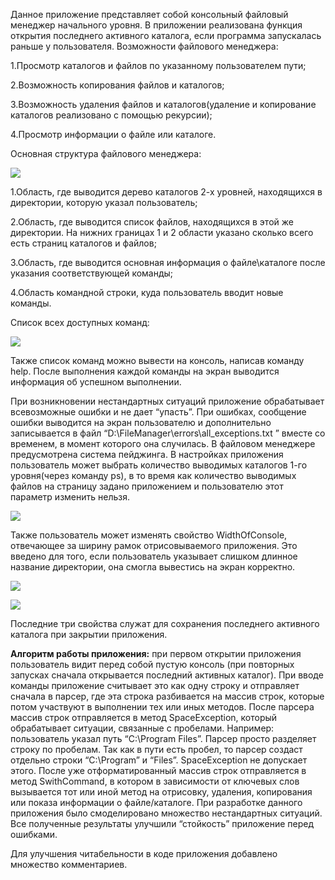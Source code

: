 ﻿Данное приложение представляет собой консольный файловый менеджер начального уровня. В приложении реализована функция открытия последнего активного каталога, если программа запускалась раньше у пользователя. Возможности файлового менеджера: 

1.Просмотр каталогов и файлов по указанному пользователем пути;

2.Возможность копирования файлов и каталогов;

3.Возможность удаления файлов и каталогов(удаление и копирование каталогов реализовано с помощью рекурсии);

4.Просмотр информации о файле или каталоге.

Основная структура файлового менеджера:

![](Aspose.Words.0c15cf41-2df0-4210-a0be-04cc4ce5cdb4.001.png)

1.Область, где выводится дерево каталогов 2-х уровней, находящихся в директории, которую указал пользователь;

2.Область, где выводится список файлов, находящихся в этой же директории. На нижних границах 1 и 2 области указано сколько всего есть страниц каталогов и файлов;

3.Область, где выводится основная информация о файле\каталоге после указания соответствующей команды;

4.Область командной строки, куда пользователь вводит новые команды.

Список всех доступных команд:

![](Aspose.Words.0c15cf41-2df0-4210-a0be-04cc4ce5cdb4.002.png)

Также список команд можно вывести на консоль, написав команду help. После выполнения каждой команды на экран выводится информация об успешном выполнении.

При возникновении нестандартных ситуаций приложение обрабатывает всевозможные ошибки и не дает “упасть”. При ошибках, сообщение ошибки выводится на экран пользователю и дополнительно записывается в файл “D:\\FileManager\\errors\\all\_exceptions.txt ” вместе со временем, в момент которого она случилась. В файловом менеджере предусмотрена система пейджинга. В настройках приложения пользователь может выбрать количество выводимых каталогов 1-го уровня(через команду ps), в то время как количество выводимых файлов на страницу задано приложением и пользователю этот параметр изменить нельзя.

![](Aspose.Words.0c15cf41-2df0-4210-a0be-04cc4ce5cdb4.003.png)

Также пользователь может изменять свойство WidthOfConsole, отвечающее за ширину рамок отрисовываемого приложения. Это введено для того, если пользователь указывает слишком длинное название директории, она смогла вывестись на экран корректно.

![](Aspose.Words.0c15cf41-2df0-4210-a0be-04cc4ce5cdb4.004.png) 

![](Aspose.Words.0c15cf41-2df0-4210-a0be-04cc4ce5cdb4.005.png)

Последние три свойства служат для сохранения последнего активного каталога при закрытии приложения.

**Алгоритм работы приложения:** при первом открытии приложения пользователь видит перед собой пустую консоль (при повторных запусках сначала открывается последний активных каталог). При вводе команды приложение считывает это как одну строку и отправляет сначала в парсер, где эта строка разбивается на массив строк, которые потом участвуют в выполнении тех или иных методов. После парсера массив строк отправляется в метод SpaceException, который обрабатывает ситуации, связанные с пробелами. Например: пользователь указал путь “C:\Program Files”. Парсер просто разделяет строку по пробелам. Так как в пути есть пробел, то парсер создаст отдельно строки “C:\Program” и “Files”. SpaceException не допускает этого. После уже отформатированный массив строк отправляется в метод SwithCommand, в котором в зависимости от ключевых слов вызывается тот или иной метод на отрисовку, удаления, копирования или показа информации о файле/каталоге. При разработке данного приложения было смоделировано множество нестандартных ситуаций. Все полученные результаты улучшили “стойкость” приложение перед ошибками.

Для улучшения читабельности в коде приложения добавлено множество комментариев. 
